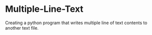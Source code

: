 # Multiple-Line-Text
Creating a python program that writes multiple line of text contents to another text file.
